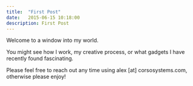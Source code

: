 ```yaml
---
title:  "First Post"
date:   2015-06-15 10:18:00
description: First Post
---
```


Welcome to a window into my world. 

You might see how I work, my creative process, or what gadgets I have recently found fascinating. 

Please feel free to reach out any time using alex [at] corsosystems.com, otherwise please enjoy!